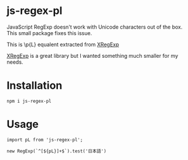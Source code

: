# js-regex-pl

JavaScript RegExp doesn't work with Unicode characters out of the box. This small package fixes this issue.

This is \p{L} equalent extracted from [XRegExp](https://github.com/slevithan/xregexp)

[XRegExp](https://github.com/slevithan/xregexp) is a great library but I wanted something much smaller for my needs.

# Installation
```
npm i js-regex-pl
```

# Usage

```
import pL from 'js-regex-pl';

new RegExp(`^[${pL}]+$`).test('日本語')
```
